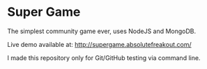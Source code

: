 Super Game
==========

The simplest community game ever, uses NodeJS and MongoDB.

Live demo available at: http://supergame.absolutefreakout.com/

I made this repository only for Git/GitHub testing via command line.
